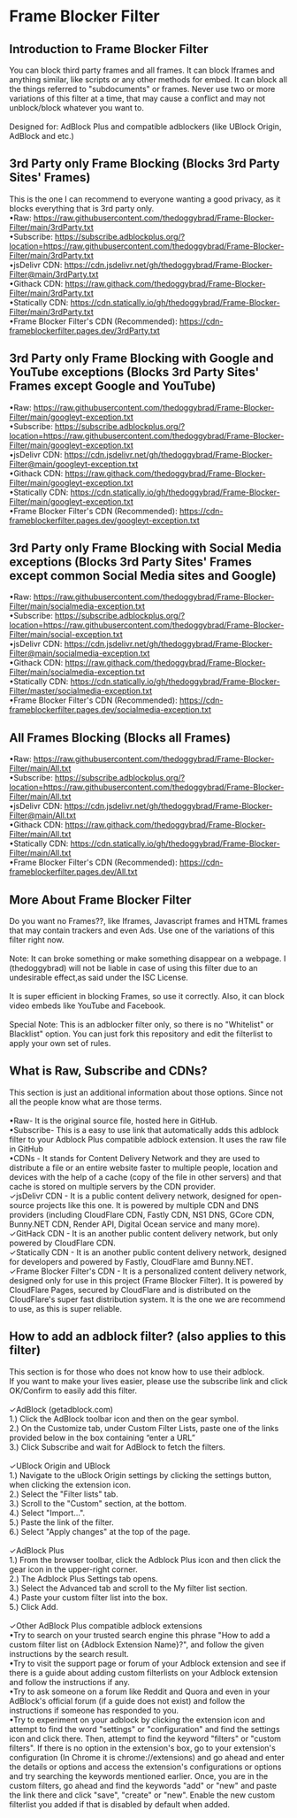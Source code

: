 # Frame Blocker Filter
## Introduction to Frame Blocker Filter
You can block third party frames and all frames. It can block Iframes and anything similar, like scripts or any other methods for embed. It can block all the things referred to "subdocuments" or frames. Never use two or more variations of this filter at a time, that may cause a conflict and may not unblock/block whatever you want to.
<br>
<br>
Designed for: AdBlock Plus and compatible adblockers (like UBlock Origin, AdBlock and etc.)
<br>
## 3rd Party only Frame Blocking (Blocks 3rd Party Sites' Frames)
This is the one I can recommend to everyone wanting a good privacy, as it blocks everything that is 3rd party only.
<br>
•Raw: https://raw.githubusercontent.com/thedoggybrad/Frame-Blocker-Filter/main/3rdParty.txt
<br>
•Subscribe: https://subscribe.adblockplus.org/?location=https://raw.githubusercontent.com/thedoggybrad/Frame-Blocker-Filter/main/3rdParty.txt
<br>
•jsDelivr CDN: https://cdn.jsdelivr.net/gh/thedoggybrad/Frame-Blocker-Filter@main/3rdParty.txt
<br>
•Githack CDN: https://raw.githack.com/thedoggybrad/Frame-Blocker-Filter/main/3rdParty.txt
<br>
•Statically CDN: https://cdn.statically.io/gh/thedoggybrad/Frame-Blocker-Filter/main/3rdParty.txt
<br>
•Frame Blocker Filter's CDN (Recommended): https://cdn-frameblockerfilter.pages.dev/3rdParty.txt
<br>
## 3rd Party only Frame Blocking with Google and YouTube exceptions (Blocks 3rd Party Sites' Frames except Google and YouTube)
•Raw: https://raw.githubusercontent.com/thedoggybrad/Frame-Blocker-Filter/main/googleyt-exception.txt
<br>
•Subscribe: https://subscribe.adblockplus.org/?location=https://raw.githubusercontent.com/thedoggybrad/Frame-Blocker-Filter/main/googleyt-exception.txt
<br>
•jsDelivr CDN: https://cdn.jsdelivr.net/gh/thedoggybrad/Frame-Blocker-Filter@main/googleyt-exception.txt
<br>
•Githack CDN: https://raw.githack.com/thedoggybrad/Frame-Blocker-Filter/main/googleyt-exception.txt
<br>
•Statically CDN: https://cdn.statically.io/gh/thedoggybrad/Frame-Blocker-Filter/main/googleyt-exception.txt
<br>
•Frame Blocker Filter's CDN (Recommended): https://cdn-frameblockerfilter.pages.dev/googleyt-exception.txt
<br>
## 3rd Party only Frame Blocking with Social Media exceptions (Blocks 3rd Party Sites' Frames except common Social Media sites and Google)
•Raw: https://raw.githubusercontent.com/thedoggybrad/Frame-Blocker-Filter/main/socialmedia-exception.txt
<br>
•Subscribe: https://subscribe.adblockplus.org/?location=https://raw.githubusercontent.com/thedoggybrad/Frame-Blocker-Filter/main/social-exception.txt
<br>
•jsDelivr CDN: https://cdn.jsdelivr.net/gh/thedoggybrad/Frame-Blocker-Filter@main/socialmedia-exception.txt
<br>
•Githack CDN: https://raw.githack.com/thedoggybrad/Frame-Blocker-Filter/main/socialmedia-exception.txt
<br>
•Statically CDN: https://cdn.statically.io/gh/thedoggybrad/Frame-Blocker-Filter/master/socialmedia-exception.txt
<br>
•Frame Blocker Filter's CDN (Recommended): https://cdn-frameblockerfilter.pages.dev/socialmedia-exception.txt
<br>
## All Frames Blocking (Blocks all Frames)
•Raw: https://raw.githubusercontent.com/thedoggybrad/Frame-Blocker-Filter/main/All.txt
<br>
•Subscribe: https://subscribe.adblockplus.org/?location=https://raw.githubusercontent.com/thedoggybrad/Frame-Blocker-Filter/main/All.txt
<br>
•jsDelivr CDN: https://cdn.jsdelivr.net/gh/thedoggybrad/Frame-Blocker-Filter@main/All.txt
<br>
•Githack CDN: https://raw.githack.com/thedoggybrad/Frame-Blocker-Filter/main/All.txt
<br>
•Statically CDN: https://cdn.statically.io/gh/thedoggybrad/Frame-Blocker-Filter/main/All.txt
<br>
•Frame Blocker Filter's CDN (Recommended): https://cdn-frameblockerfilter.pages.dev/All.txt
<br>
## More About Frame Blocker Filter
Do you want no Frames??, like Iframes, Javascript frames and HTML frames that may contain trackers and even Ads. Use one of the variations of this filter right now.
<br>
<br>
Note: It can broke something or make something disappear on a webpage. I (thedoggybrad) will not be liable in case of using this filter due to an undesirable effect,as said under the ISC License.
<br>
<br>
It is super efficient in blocking Frames, so use it correctly. Also, it can block video embeds like YouTube and Facebook.
<br>
<br>
Special Note: This is an adblocker filter only, so there is no "Whitelist" or Blacklist" option. You can just fork this repository and edit the filterlist to apply your own set of rules.
<br>
## What is Raw, Subscribe and CDNs?
This section is just an additional information about those options. Since not all the people know what are those terms.
<br>
<br>
•Raw- It is the original source file, hosted here in GitHub.
<br>
•Subscribe- This is a easy to use link that automatically adds this adblock filter to your Adblock Plus compatible adblock extension. It uses the raw file in GitHub
<br>
•CDNs - It stands for Content Delivery Network and they are used to distribute a file or an entire website faster to multiple people, location and devices with the help of a cache (copy of the file in other servers) and that cache is stored on multiple servers by the CDN provider.
<br>
✓jsDelivr CDN - It is a public content delivery network, designed for open-source projects like this one. It is powered by multiple CDN and DNS providers (including CloudFlare CDN, Fastly CDN, NS1 DNS, GCore CDN, Bunny.NET CDN, Render API, Digital Ocean service and many more).
<br>
✓GitHack CDN - It is an another public content delivery network, but only powered by CloudFlare CDN.
<br>
✓Statically CDN - It is an another public content delivery network, designed for developers and powered by Fastly, CloudFlare amd Bunny.NET.
<br>
✓Frame Blocker Filter's CDN - It is a personalized content delivery network, designed only for use in this project (Frame Blocker Filter). It is powered by CloudFlare Pages, secured by CloudFlare and is distributed on the CloudFlare's super fast distribution system. It is the one we are recommend to use, as this is super reliable.

## How to add an adblock filter? (also applies to this filter)
This section is for those who does not know how to use their adblock.
<br>
If you want to make your lives easier, please use the subscribe link and click OK/Confirm to easily add this filter.
<br>
<br>
✓AdBlock (getadblock.com)
<br>
1.) Click the AdBlock toolbar icon and then on the gear symbol.
<br>
2.) On the Customize tab, under Custom Filter Lists, paste one of the links provided below in the box containing “enter a URL”
<br>
3.) Click Subscribe and wait for AdBlock to fetch the filters.
<br>
<br>
✓UBlock Origin and UBlock
<br>
1.) Navigate to the uBlock Origin settings by clicking the settings button, when clicking the extension icon.
<br>
2.) Select the "Filter lists" tab.
<br>
3.) Scroll to the "Custom" section, at the bottom.
<br>
4.) Select "Import...".
<br>
5.) Paste the link of the filter.
<br>
6.) Select "Apply changes" at the top of the page.
<br>
<br>
✓AdBlock Plus
<br>
1.) From the browser toolbar, click the Adblock Plus icon and then click the gear icon in the upper-right corner.
<br>
2.) The Adblock Plus Settings tab opens.
<br>
3.) Select the Advanced tab and scroll to the My filter list section.
<br>
4.) Paste your custom filter list into the box.
<br>
5.) Click Add.
<br>
<br>
✓Other AdBlock Plus compatible adblock extensions
<br>
•Try to search on your trusted search engine this phrase "How to add a custom filter list on {Adblock Extension Name}?", and follow the given instructions by the search result.
<br>
•Try to visit the support page or forum of your Adblock extension and see if there is a guide about adding custom filterlists on your Adblock extension and follow the instructions if any.
<br>
•Try to ask someone on a forum like Reddit and Quora and even in your AdBlock's official forum (if a guide does not exist) and follow the instructions if someone has responded to you.
<br>
•Try to experiment on your adblock by clicking the extension icon and attempt to find the word "settings" or "configuration" and find the settings icon and click there. Then, attempt to find the keyword "filters" or "custom filters". If there is no option in the extension's box, go to your extension's configuration (In Chrome it is chrome://extensions) and go ahead and enter the details or options and access the extension's configurations or options and try searching the keywords mentioned earlier. Once, you are in the custom filters, go ahead and find the keywords "add" or "new" and paste the link there and click "save", "create" or "new". Enable the new custom filterlist you added if that is disabled by default when added.
